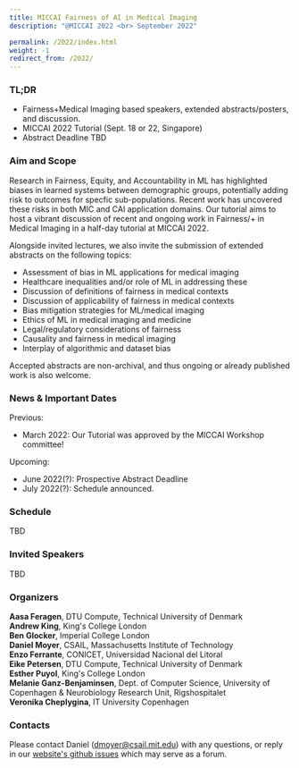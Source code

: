 ```yaml
---
title: MICCAI Fairness of AI in Medical Imaging 
description: "@MICCAI 2022 <br> September 2022"

permalink: /2022/index.html
weight: -1
redirect_from: /2022/
---
```


### TL;DR

 - Fairness+Medical Imaging based speakers, extended abstracts/posters, and discussion.  
 - MICCAI 2022 Tutorial (Sept. 18 or 22, Singapore)  
 - Abstract Deadline TBD  

### Aim and Scope

Research in Fairness, Equity, and Accountability in ML has highlighted biases in learned systems between demographic groups, potentially adding risk to outcomes for specfic sub-populations. Recent work has uncovered these risks in both MIC and CAI application domains. Our tutorial aims to host a vibrant discussion of recent and ongoing work in Fairness/+ in Medical Imaging in a half-day tutorial at MICCAI 2022.

Alongside invited lectures, we also invite the submission of extended abstracts on the following topics:
 - Assessment of bias in ML applications for medical imaging
 - Healthcare inequalities and/or role of ML in addressing these
 - Discussion of definitions of fairness in medical contexts
 - Discussion of applicability of fairness in medical contexts
 - Bias mitigation strategies for ML/medical imaging
 - Ethics of ML in medical imaging and medicine
 - Legal/regulatory considerations of fairness
 - Causality and fairness in medical imaging
 - Interplay of algorithmic and dataset bias 

Accepted abstracts are non-archival, and thus ongoing or already published work is also welcome.

### News & Important Dates

Previous:
 - March 2022: Our Tutorial was approved by the MICCAI Workshop committee!

Upcoming:
 - June 2022(?): Prospective Abstract Deadline
 - July 2022(?): Schedule announced.

### Schedule

TBD

### Invited Speakers

TBD

### Organizers

**Aasa Feragen**, DTU Compute, Technical University of Denmark  
**Andrew King**, King's College London  
**Ben Glocker**, Imperial College London  
**Daniel Moyer**, CSAIL, Massachusetts Institute of Technology  
**Enzo Ferrante**, CONICET, Universidad Nacional del Litoral  
**Eike Petersen**, DTU Compute, Technical University of Denmark  
**Esther Puyol**, King's College London  
**Melanie Ganz-Benjaminsen**, Dept. of Computer Science, University of Copenhagen & Neurobiology Research Unit, Rigshospitalet  
**Veronika Cheplygina**, IT University Copenhagen  

### Contacts

<!-- replace with group email -->
Please contact Daniel (dmoyer@csail.mit.edu) with any questions, or reply in our [website's github issues](https://github.com/miccai-faimi/miccai-faimi.github.io) which may serve as a forum.





